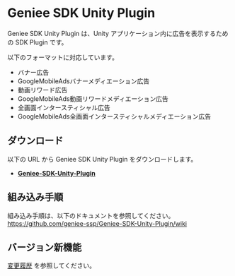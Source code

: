 # Geniee SDK Unity Plugin

Geniee SDK Unity Plugin は、Unity アプリケーション内に広告を表示するための SDK Plugin です。

以下のフォーマットに対応しています。
- バナー広告
- GoogleMobileAdsバナーメディエーション広告
- 動画リワード広告
- GoogleMobileAds動画リワードメディエーション広告
- 全画面インタースティシャル広告
- GoogleMobileAds全画面インタースティシャルメディエーション広告

## ダウンロード

以下の URL から Geniee SDK Unity Plugin をダウンロードします。

- **[Geniee-SDK-Unity-Plugin](https://github.com/geniee-ssp/Geniee-SDK-Unity-Plugin/releases)**

## 組み込み手順

組み込み手順は、以下のドキュメントを参照してください。  
<https://github.com/geniee-ssp/Geniee-SDK-Unity-Plugin/wiki>

## バージョン新機能

[変更履歴](CHANGELOG.md) を参照してください。

